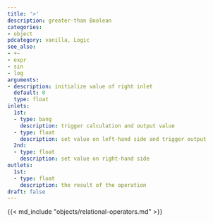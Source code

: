 ```yaml
---
title: '>'
description: greater-than Boolean
categories:
- object
pdcategory: vanilla, Logic
see_also:
- +~
- expr
- sin
- log
arguments:
- description: initialize value of right inlet 
  default: 0
  type: float
inlets:
  1st:
  - type: bang
    description: trigger calculation and output value
  - type: float
    description: set value on left-hand side and trigger output
  2nd:
  - type: float
    description: set value on right-hand side
outlets:
  1st:
  - type: float
    description: the result of the operation
draft: false
---
```

{{< md_include "objects/relational-operators.md" >}}
